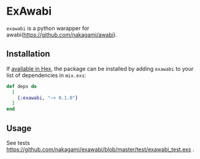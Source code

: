 # ExAwabi

`exawabi` is a python warapper for awabi(https://github.com/nakagami/awabi).

## Installation

If [available in Hex](https://hex.pm/docs/publish), the package can be installed
by adding `exawabi` to your list of dependencies in `mix.exs`:

```elixir
def deps do
  [
    {:exawabi, "~> 0.1.0"}
  ]
end
```

## Usage

See tests https://github.com/nakagami/exawabi/blob/master/test/exawabi_test.exs .

